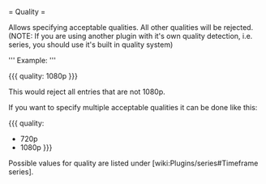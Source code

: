 = Quality =

Allows specifying acceptable qualities. All other qualities will be rejected. (NOTE: If you are using another plugin with it's own quality detection, i.e. series, you should use it's built in quality system)

''' Example: '''

{{{
quality: 1080p
}}}

This would reject all entries that are not 1080p.

If you want to specify multiple acceptable qualities it can be done like this:

{{{
quality:
  - 720p
  - 1080p
}}}

Possible values for quality are listed under [wiki:Plugins/series#Timeframe series].